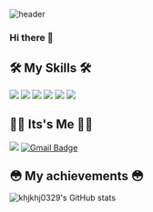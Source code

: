 ![header](https://capsule-render.vercel.app/api?type=cylinder&color=#ffd400&height=200&section=header&text=효정%20GitHub&fontSize=80)

### Hi there 👋   

## 🛠 My Skills 🛠
<img src="https://img.shields.io/badge/HTML5-E34F26?style=flat-square&logo=HTML5&logoColor=white"/></a>
<img src="https://img.shields.io/badge/CSS3-1572B6?style=flat-square&logo=CSS3&logoColor=white"/></a> 
<img src="https://img.shields.io/badge/Android Studio-3DDC84?style=flat-square&logo=Android&logoColor=white"/></a>
<img src="https://img.shields.io/badge/Amazon AWS-232F3E?style=flat-square&logo=Amazon%20AWS&logoColor=white"/></a>
<img src="https://img.shields.io/badge/Python-3766AB?style=flat-square&logo=Python&logoColor=white"/></a> 
<img src="https://img.shields.io/badge/Java-007396?style=flat-square&logo=Java&logoColor=white"/></a> 
</p>


## 👧🏻 Its's Me 👧🏻
<a href="https://www.instagram.com/hyojung_yi/"><img src="https://img.shields.io/badge/Instagram-E4405F?style=flat-square&logo=Instagram&logoColor=white&link=https://www.instagram.com/woo0_hooo/"/></a>
[![Gmail Badge](https://img.shields.io/badge/Gmail-d14836?style=flat-square&logo=Gmail&logoColor=white&link=mailto:khjkhj0329@gmail.com)](mailto:khjkhj0329@gmail.com)

## 😳 My achievements 😳
![khjkhj0329's GitHub stats](https://github-readme-stats.vercel.app/api?username=khjkhj0329&show_icons=true&theme=cobalt)


   

